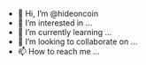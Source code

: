 - 👋 Hi, I’m @hideoncoin
- 👀 I’m interested in ...
- 🌱 I’m currently learning ...
- 💞️ I’m looking to collaborate on ...
- 📫 How to reach me ...

<!---
hideoncoin/hideoncoin is a ✨ special ✨ repository because its `README.md` (this file) appears on your GitHub profile.
You can click the Preview link to take a look at your changes.
--->
